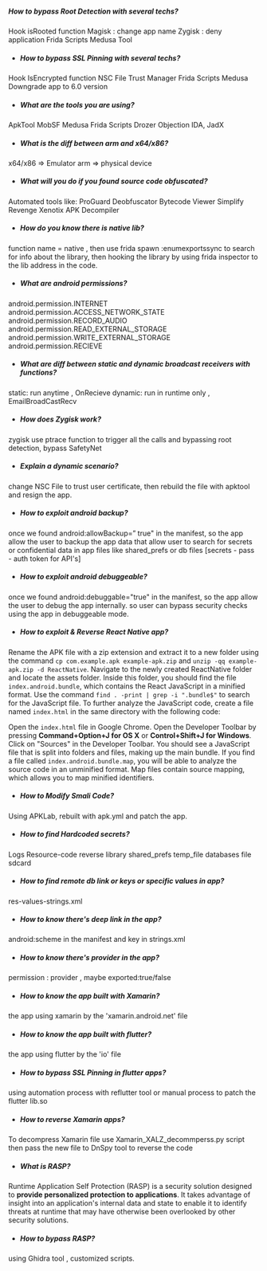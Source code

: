 
##### How to bypass Root Detection with several techs?
Hook isRooted function
Magisk : change app name
Zygisk : deny application
Frida Scripts
Medusa Tool

- ##### How to bypass SSL Pinning with several techs?
Hook IsEncrypted function
NSC File
Trust Manager
Frida Scripts
Medusa
Downgrade app to 6.0 version

- ##### What are the tools you are using?
ApkTool
MobSF
Medusa
Frida Scripts
Drozer
Objection
IDA, JadX

- ##### What is the diff between arm and x64/x86?
x64/x86 => Emulator
arm => physical device

- ##### What will you do if you found source code obfuscated?
Automated tools like:
ProGuard Deobfuscator
Bytecode Viewer
Simplify
Revenge
Xenotix APK Decompiler

- ##### How do you know there is native lib?
function name = native , then use frida spawn :enumexportssync to search for info about the library, then hooking the library by using frida inspector to the lib address in the code.

- ##### What are android permissions?
android.permission.INTERNET
android.permission.ACCESS_NETWORK_STATE
android.permission.RECORD_AUDIO
android.permission.READ_EXTERNAL_STORAGE
android.permission.WRITE_EXTERNAL_STORAGE
android.permission.RECIEVE

- ##### What are diff between static and dynamic broadcast receivers with functions?
static: run anytime , OnRecieve
dynamic: run in runtime only , EmailBroadCastRecv

- ##### How does Zygisk work?
zygisk use ptrace function to trigger all the calls and bypassing root detection, bypass SafetyNet

- ##### Explain a dynamic scenario?
change NSC File to trust user certificate, then rebuild the file with apktool and resign the app.

- ##### How to exploit android backup?
once we found android:allowBackup=” true" in the manifest, so the app allow the user to backup the app data that allow user to search for secrets or confidential data in app files like shared_prefs or db files [secrets - pass - auth token for API's]

- ##### How to exploit android debuggeable?
once we found android:debuggable="true" in the manifest, so the app allow the user to debug the app internally. so user can bypass security checks using the app in debuggeable mode.

- ##### How to exploit & Reverse React Native app?
Rename the APK file with a zip extension and extract it to a new folder using the command `cp com.example.apk example-apk.zip` and `unzip -qq example-apk.zip -d ReactNative`.
Navigate to the newly created ReactNative folder and locate the assets folder. Inside this folder, you should find the file `index.android.bundle`, which contains the React JavaScript in a minified format.
Use the command `find . -print | grep -i ".bundle$"` to search for the JavaScript file.
To further analyze the JavaScript code, create a file named `index.html` in the same directory with the following code:
<script src="./index.android.bundle"></script>
Open the `index.html` file in Google Chrome.
Open the Developer Toolbar by pressing **Command+Option+J for OS X** or **Control+Shift+J for Windows**.
Click on "Sources" in the Developer Toolbar. You should see a JavaScript file that is split into folders and files, making up the main bundle.
If you find a file called `index.android.bundle.map`, you will be able to analyze the source code in an unminified format. Map files contain source mapping, which allows you to map minified identifiers.

- ##### How to Modify Smali Code?
Using APKLab, rebuilt with apk.yml and patch the app.

- ##### How to find Hardcoded secrets?
Logs
Resource-code
reverse library
shared_prefs
temp_file
databases file
sdcard

- ##### How to find remote db link or keys or specific values in app?
res-values-strings.xml

- ##### How to know there's deep link in the app?
android:scheme in the manifest and key in strings.xml

- ##### How to know there's provider in the app?
permission : provider , maybe exported:true/false

- ##### How to know the app built with Xamarin?
the app using xamarin by the 'xamarin.android.net' file

- ##### How to know the app built with flutter?
the app using flutter by the 'io' file

- ##### How to bypass SSL Pinning in flutter apps?
using automation process with reflutter tool or manual process to patch the flutter lib.so

- ##### How to reverse Xamarin apps?
To decompress Xamarin file use Xamarin_XALZ_decommperss.py script then pass the new file to DnSpy tool to reverse the code

- ##### What is RASP?
Runtime Application Self Protection (RASP) is a security solution designed to **provide personalized protection to applications**. It takes advantage of insight into an application's internal data and state to enable it to identify threats at runtime that may have otherwise been overlooked by other security solutions.

- ##### How to bypass RASP?
using Ghidra tool , customized scripts.